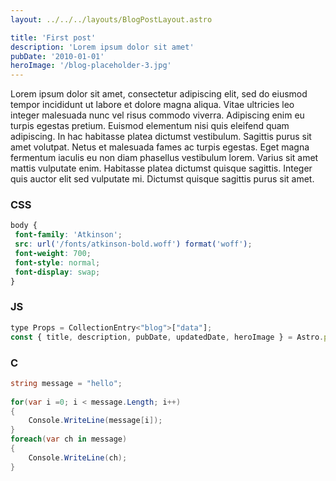 ```yaml
---
layout: ../../../layouts/BlogPostLayout.astro

title: 'First post'
description: 'Lorem ipsum dolor sit amet'
pubDate: '2010-01-01'
heroImage: '/blog-placeholder-3.jpg'
---
```


Lorem ipsum dolor sit amet, consectetur adipiscing elit, sed do eiusmod tempor incididunt ut labore et dolore magna aliqua. Vitae ultricies leo integer malesuada nunc vel risus commodo viverra. Adipiscing enim eu turpis egestas pretium. Euismod elementum nisi quis eleifend quam adipiscing. In hac habitasse platea dictumst vestibulum. Sagittis purus sit amet volutpat. Netus et malesuada fames ac turpis egestas. Eget magna fermentum iaculis eu non diam phasellus vestibulum lorem. Varius sit amet mattis vulputate enim. Habitasse platea dictumst quisque sagittis. Integer quis auctor elit sed vulputate mi. Dictumst quisque sagittis purus sit amet.

### CSS

```css
body {
 font-family: 'Atkinson';
 src: url('/fonts/atkinson-bold.woff') format('woff');
 font-weight: 700;
 font-style: normal;
 font-display: swap;
}
```

### JS

```js
type Props = CollectionEntry<"blog">["data"];
const { title, description, pubDate, updatedDate, heroImage } = Astro.props;
```

### C

```csharp
string message = "hello";
 
for(var i =0; i < message.Length; i++)
{
    Console.WriteLine(message[i]);
}
foreach(var ch in message)
{
    Console.WriteLine(ch);
}
```

